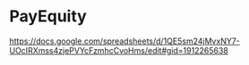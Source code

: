 # PayEquity

https://docs.google.com/spreadsheets/d/1QE5sm24jMvxNY7-UOcIRXmss4zjePVYcFzmhcCvoHms/edit#gid=1912265638
